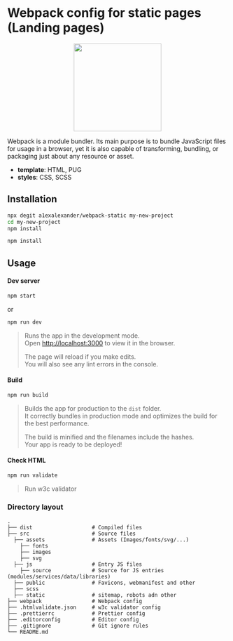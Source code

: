 # Webpack config for static pages (Landing pages)

<div align="center">
  <a href="https://github.com/webpack/webpack">
    <img width="200" height="200" src="https://webpack.js.org/assets/icon-square-big.svg">
  </a>
</div>

Webpack is a module bundler. Its main purpose is to bundle JavaScript files for usage in a browser, yet it is also capable of transforming, bundling, or packaging just about any resource or asset.

- **template**: HTML, PUG
- **styles**: CSS, SCSS

## Installation

```bash
npx degit a1exalexander/webpack-static my-new-project
cd my-new-project
npm install
```

```bash
npm install 
```

## Usage

#### Dev server
```bash
npm start 
```
or
```bash
npm run dev 
```
> Runs the app in the development mode.<br />
> Open [http://localhost:3000](http://localhost:3000) to view it in the browser.
> 
> The page will reload if you make edits.<br />
> You will also see any lint errors in the console.

#### Build
```bash
npm run build 
```

> Builds the app for production to the `dist` folder.<br />
> It correctly bundles in production mode and optimizes the build for the best performance.
>
> The build is minified and the filenames include the hashes.<br />
> Your app is ready to be deployed!

#### Check HTML

```bash
npm run validate 
```

> Run w3c validator


### Directory layout

    .
    ├── dist                   # Compiled files
    ├── src                    # Source files
      ├── assets               # Assets (Images/fonts/svg/...)
        ├── fonts
        ├── images
        ├── svg
      ├── js                   # Entry JS files
        ├── source             # Source for JS entries (modules/services/data/libraries)
      ├── public               # Favicons, webmanifest and other
      ├── scss
      ├── static               # sitemap, robots adn other
    ├── webpack                # Webpack config
    ├── .htmlvalidate.json     # w3c validator config
    ├── .prettierrc            # Prettier config
    ├── .editorconfig          # Editor config
    ├── .gitignore             # Git ignore rules
    └── README.md
